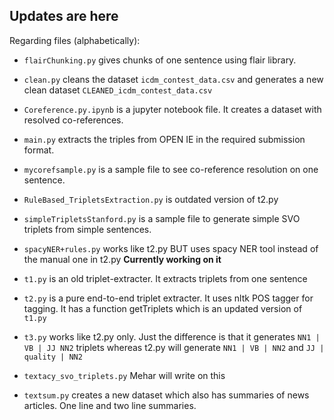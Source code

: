 ## Updates are here ##

Regarding files (alphabetically):

- ```flairChunking.py``` gives chunks of one sentence using flair library.

- ```clean.py``` cleans the dataset ```icdm_contest_data.csv``` and generates a new clean dataset ```CLEANED_icdm_contest_data.csv```

- ```Coreference.py.ipynb``` is a jupyter notebook file. It creates a dataset with resolved co-references. 

- ```main.py``` extracts the triples from OPEN IE in the required submission format. 

- ```mycorefsample.py``` is a sample file to see co-reference resolution on one sentence.

- ```RuleBased_TripletsExtraction.py``` is outdated version of t2.py 

- ```simpleTripletsStanford.py``` is a sample file to generate simple SVO triplets from simple sentences.

- ```spacyNER+rules.py``` works like t2.py BUT uses spacy NER tool instead of the manual one in t2.py **Currently working on it**

- ```t1.py``` is an old triplet-extracter. It extracts triplets from one sentence

- ```t2.py``` is a pure end-to-end triplet extracter. It uses nltk POS tagger for tagging. It has a function getTriplets which is an updated version of ```t1.py```

- ```t3.py``` works like t2.py only. Just the difference is that it generates ```NN1 | VB | JJ NN2``` triplets whereas t2.py will generate ```NN1 | VB | NN2``` and ```JJ | quality | NN2```

- ```textacy_svo_triplets.py``` Mehar will write on this

- ```textsum.py``` creates a new dataset which also has summaries of news articles. One line and two line summaries. 

